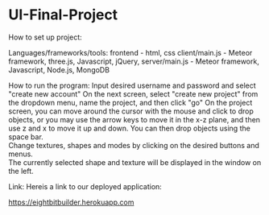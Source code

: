 # UI-Final-Project

How to set up project:

Languages/frameworks/tools:
	frontend - html, css
	client/main.js - Meteor framework, three.js, Javascript, jQuery, 
	server/main.js - Meteor framework, Javascript, Node.js, MongoDB

How to run the program:
	Input desired username and password and select "create new account"
	On the next screen, select "create new project" from the dropdown menu, name the project, and then click "go"
	On the project screen, you can move around the cursor with the mouse and click to drop objects, or you may use the arrow keys to 	 move it in the x-z plane, and then use z and x to move it up and down.  You can then drop objects using the space bar.  
	Change textures, shapes and modes by clicking on the desired buttons and menus.  
	The currently selected shape and texture will be displayed in the window on the left.

Link:
Hereis a link to our deployed application:

https://eightbitbuilder.herokuapp.com

